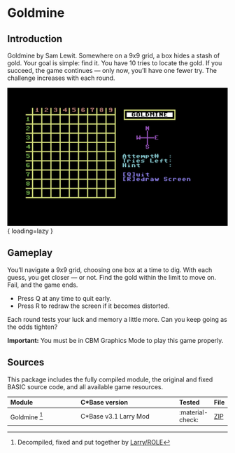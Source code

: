 <style>
    table th:first-of-type {
        width: 40%;
    }
    table th:nth-of-type(2) {
        width: 100%;
    }
    table th:nth-of-type(3) {
        width: 100%;
    }
    table th:nth-of-type(4) {
        width: 100%;
    }
</style>

# Goldmine

## Introduction
Goldmine by Sam Lewit. Somewhere on a 9x9 grid, a box hides a stash of gold. Your goal is simple: find it. You have 10 tries to locate the gold. If you succeed, the game continues — only now, you’ll have one fewer try. The challenge increases with each round.

![opening screen](/assets/images/cbase-games/goldmine/opening-screen.png){ loading=lazy }

## Gameplay
You’ll navigate a 9x9 grid, choosing one box at a time to dig. With each guess, you get closer — or not. Find the gold within the limit to move on. Fail, and the game ends.

- Press Q at any time to quit early.
- Press R to redraw the screen if it becomes distorted.

Each round tests your luck and memory a little more. Can you keep going as the odds tighten?

**Important:** You must be in CBM Graphics Mode to play this game properly.

## Sources
This package includes the fully compiled module, the original and fixed BASIC source code, and all available game resources.

| Module        | C\*Base version        | Tested           | File                        |
| :------------ | :--------------------- | :--------------- | --------------------------- |
| Goldmine [^1] | C\*Base v3.1 Larry Mod | :material-check: | [ZIP](sources/goldmine.zip) |

[^1]: Decompiled, fixed and put together by [Larry/ROLE](https://csdb.dk/scener/?id=7207)